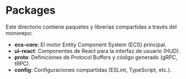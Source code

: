# Packages

Este directorio contiene paquetes y librerías compartidas a través del monorepo:

- **ecs-core**: El motor Entity Component System (ECS) principal.
- **ui-react**: Componentes de React para la interfaz de usuario (HUD).
- **proto**: Definiciones de Protocol Buffers y código generado (gRPC, tRPC).
- **config**: Configuraciones compartidas (ESLint, TypeScript, etc.).
